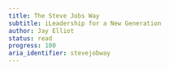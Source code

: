 ```yaml
---
title: The Steve Jobs Way
subtitle: iLeadership for a New Generation
author: Jay Elliot
status: read
progress: 100
aria_identifier: stevejobway
---
```


